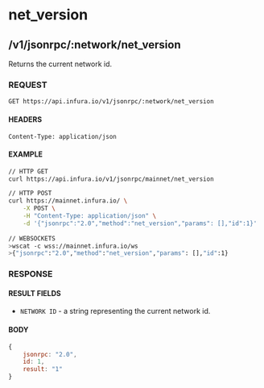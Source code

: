 # net_version

## /v1/jsonrpc/:network/net_version

Returns the current network id.

### REQUEST

`GET https://api.infura.io/v1/jsonrpc/:network/net_version`

#### HEADERS

`Content-Type: application/json`

#### EXAMPLE
```bash
// HTTP GET
curl https://api.infura.io/v1/jsonrpc/mainnet/net_version

// HTTP POST
curl https://mainnet.infura.io/ \
    -X POST \
    -H "Content-Type: application/json" \
    -d '{"jsonrpc":"2.0","method":"net_version","params": [],"id":1}'
    
// WEBSOCKETS
>wscat -c wss://mainnet.infura.io/ws 
>{"jsonrpc":"2.0","method":"net_version","params": [],"id":1}
```

### RESPONSE

#### RESULT FIELDS
- `NETWORK ID` - a string representing the current network id.

#### BODY

```js
{
    jsonrpc: "2.0",
    id: 1,
    result: "1"
}
```
